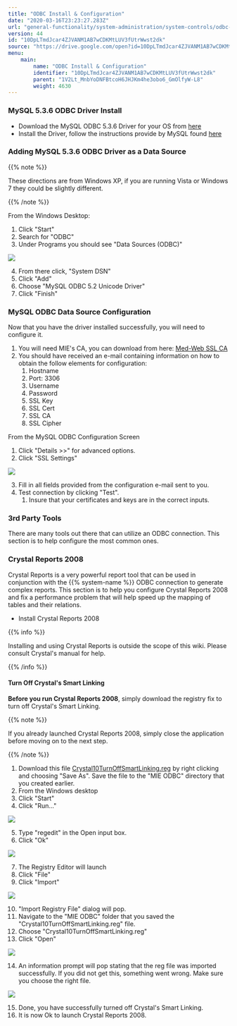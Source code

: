 ```yaml
---
title: "ODBC Install & Configuration"
date: "2020-03-16T23:23:27.283Z"
url: "general-functionality/system-administration/system-controls/odbc-install-and-configuration.html"
version: 44
id: "10DpLTmdJcar4ZJVANM1AB7wCDKMtLUV3fUtrWwst2dk"
source: "https://drive.google.com/open?id=10DpLTmdJcar4ZJVANM1AB7wCDKMtLUV3fUtrWwst2dk"
menu:
    main:
        name: "ODBC Install & Configuration"
        identifier: "10DpLTmdJcar4ZJVANM1AB7wCDKMtLUV3fUtrWwst2dk"
        parent: "1V2Lt_MnbYoDNFBtcoH6JHJKm4he3obo6_GmOlfyW-L8"
        weight: 4630
---
```

### MySQL 5.3.6 ODBC Driver Install

* Download the MySQL ODBC 5.3.6 Driver for your OS from [here](http://dev.mysql.com/downloads/connector/odbc/)
* Install the Driver, follow the instructions provide by MySQL found [here](http://dev.mysql.com/doc/connector-odbc/en/connector-odbc-installation-binary-windows.html#connector-odbc-installation-binary-windows-installer)

### Adding MySQL 5.3.6 ODBC Driver as a Data Source

{{% note %}}

These directions are from Windows XP, if you are running Vista or Windows 7 they could be slightly different.

{{% /note %}}




From the Windows Desktop:



1. Click "Start"
2. Search for "ODBC"
3. Under Programs you should see "Data Sources (ODBC)"



![](odbc-install-and-configuration.images/image1.png)



4. From there click, "System DSN"
5. Click "Add"
6. Choose "MySQL ODBC 5.2 Unicode Driver"
7. Click "Finish"

### MySQL ODBC Data Source Configuration

Now that you have the driver installed successfully, you will need to configure it.

1. You will need MIE's CA, you can download from here: [Med-Web SSL CA](med-web-ssl-certificate-authority.html)
2. You should have received an e-mail containing information on how to obtain the follow elements for configuration:
    1. Hostname
    2. Port: 3306
    3. Username
    4. Password
    5. SSL Key
    6. SSL Cert
    7. SSL CA
    8. SSL Cipher



From the MySQL ODBC Configuration Screen

1. Click "Details >>" for advanced options.
2. Click "SSL Settings"



![](odbc-install-and-configuration.images/image2.png)



3. Fill in all fields provided from the configuration e-mail sent to you.
4. Test connection by clicking "Test".
    1. Insure that your certificates and keys are in the correct inputs.

### 3rd Party Tools

There are many tools out there that can utilize an ODBC connection. This section is to help configure the most common ones.

### Crystal Reports 2008

Crystal Reports is a very powerful report tool that can be used in conjunction with the {{% system-name %}} ODBC connection to generate complex reports. This section is to help you configure Crystal Reports 2008 and fix a performance problem that will help speed up the mapping of tables and their relations.

* Install Crystal Reports 2008

{{% info %}}

Installing and using Crystal Reports is outside the scope of this wiki. Please consult Crystal's manual for help.

{{% /info %}}


#### Turn Off Crystal's Smart Linking

**Before you run Crystal Reports 2008**, simply download the registry fix to turn off Crystal's Smart Linking.

{{% note %}}

If you already launched Crystal Reports 2008, simply close the application before moving on to the next step.

{{% /note %}}


1. Download this file [Crystal10TurnOffSmartLinking.reg](https://miewiki.med-web.com/wiki/images/7/72/Crystal10TurnOffSmartLinking.reg) by right clicking and choosing "Save As". Save the file to the "MIE ODBC" directory that you created earlier.
2. From the Windows desktop
3. Click "Start"
4. Click "Run..."



![](odbc-install-and-configuration.images/image3.png)



5. Type "regedit" in the Open input box.
6. Click "Ok"



![](odbc-install-and-configuration.images/image4.png)



7. The Registry Editor will launch
8. Click "File"
9. Click "Import"



![](odbc-install-and-configuration.images/image5.png)



10. "Import Registry File" dialog will pop.
11. Navigate to the "MIE ODBC" folder that you saved the "Crystal10TurnOffSmartLinking.reg" file.
12. Choose "Crystal10TurnOffSmartLinking.reg"
13. Click "Open"



![](odbc-install-and-configuration.images/image6.png)



14. An information prompt will pop stating that the reg file was imported successfully. If you did not get this, something went wrong. Make sure you choose the right file.



![](odbc-install-and-configuration.images/image7.png)



15. Done, you have successfully turned off Crystal's Smart Linking.
16. It is now Ok to launch Crystal Reports 2008.
